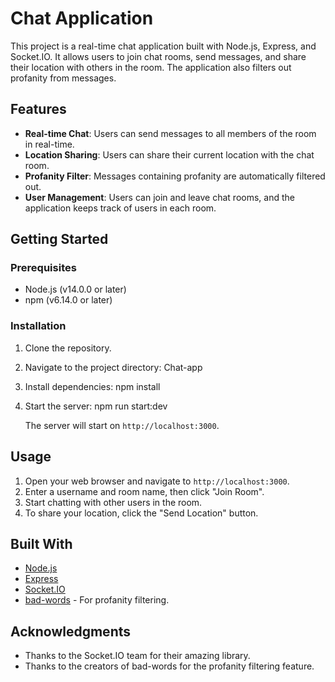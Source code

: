# Chat Application

This project is a real-time chat application built with Node.js, Express, and Socket.IO. It allows users to join chat rooms, send messages, and share their location with others in the room. The application also filters out profanity from messages.

## Features

- **Real-time Chat**: Users can send messages to all members of the room in real-time.
- **Location Sharing**: Users can share their current location with the chat room.
- **Profanity Filter**: Messages containing profanity are automatically filtered out.
- **User Management**: Users can join and leave chat rooms, and the application keeps track of users in each room.

## Getting Started

### Prerequisites

- Node.js (v14.0.0 or later)
- npm (v6.14.0 or later)

### Installation

1. Clone the repository.
2. Navigate to the project directory: Chat-app
3. Install dependencies: npm install
4. Start the server: npm run start:dev


   The server will start on `http://localhost:3000`.

## Usage

1. Open your web browser and navigate to `http://localhost:3000`.
2. Enter a username and room name, then click "Join Room".
3. Start chatting with other users in the room.
4. To share your location, click the "Send Location" button.

## Built With

- [Node.js](https://nodejs.org/)
- [Express](https://expressjs.com/)
- [Socket.IO](https://socket.io/)
- [bad-words](https://www.npmjs.com/package/bad-words) - For profanity filtering.


## Acknowledgments

- Thanks to the Socket.IO team for their amazing library.
- Thanks to the creators of bad-words for the profanity filtering feature.

